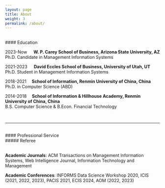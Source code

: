 ```yaml
---
layout: page
title: About
weight: 3
permalink: /about/
---
```


<br>
#### Education 
<br>

2023-Now &thinsp; &ensp; **W. P. Carey School of Business, Arizona State University, AZ**<br>
Ph.D. Candidate in Management Information Systems 
<br>

2021-2023 &thinsp; &ensp; **David Eccles School of Business, University of Utah, UT**<br>
Ph.D. Student in Management Information Systems 
<br>

2018-2021 &ensp; &thinsp;**School of Information, Renmin University of China, China**<br>
Ph.D. in Computer Science (ABD)
<br>

2014-2018 &ensp; &thinsp;**School of Information & Hillhouse Academy, Renmin University of China, China**<br>
B.S. Computer Science & B.Econ. Financial Technology <br>

<br>

---
<br>
#### Professional Service
<br>
##### Referee <br>
<br>

**Academic Journals**: ACM Transactions on Management Information Systems, Web Intelligence Journal, Information Technology and Management <br>

**Academic Conferences**: INFORMS Data Science Workshop 2020, ICIS (2021, 2022, 2023), PACIS 2021, ECIS 2024, AOM (2022, 2023) <br>



